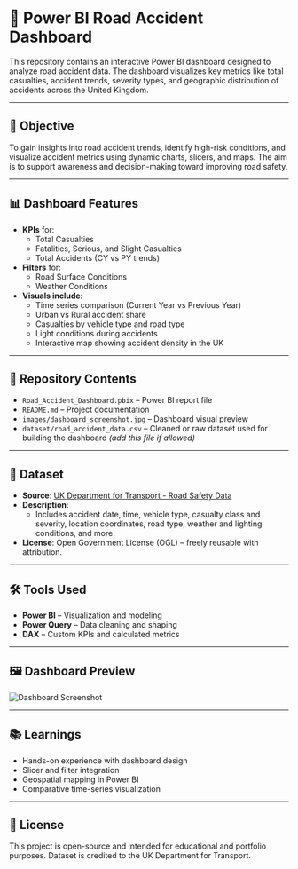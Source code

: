 # 🚗 Power BI Road Accident Dashboard

This repository contains an interactive Power BI dashboard designed to analyze road accident data. The dashboard visualizes key metrics like total casualties, accident trends, severity types, and geographic distribution of accidents across the United Kingdom.

---

## 📌 Objective

To gain insights into road accident trends, identify high-risk conditions, and visualize accident metrics using dynamic charts, slicers, and maps. The aim is to support awareness and decision-making toward improving road safety.

---

## 📊 Dashboard Features

- **KPIs** for:
  - Total Casualties
  - Fatalities, Serious, and Slight Casualties
  - Total Accidents (CY vs PY trends)
- **Filters** for:
  - Road Surface Conditions
  - Weather Conditions
- **Visuals include**:
  - Time series comparison (Current Year vs Previous Year)
  - Urban vs Rural accident share
  - Casualties by vehicle type and road type
  - Light conditions during accidents
  - Interactive map showing accident density in the UK

---

## 📁 Repository Contents

- `Road_Accident_Dashboard.pbix` – Power BI report file
- `README.md` – Project documentation
- `images/dashboard_screenshot.jpg` – Dashboard visual preview
- `dataset/road_accident_data.csv` – Cleaned or raw dataset used for building the dashboard *(add this file if allowed)*

---

## 📄 Dataset

- **Source**: [UK Department for Transport - Road Safety Data](https://data.gov.uk/dataset/road-accidents-safety-data)
- **Description**:
  - Includes accident date, time, vehicle type, casualty class and severity, location coordinates, road type, weather and lighting conditions, and more.
- **License**: Open Government License (OGL) – freely reusable with attribution.

---

## 🛠 Tools Used

- **Power BI** – Visualization and modeling
- **Power Query** – Data cleaning and shaping
- **DAX** – Custom KPIs and calculated metrics

---

## 🖼 Dashboard Preview

![Dashboard Screenshot](images/dashboard_screenshot.jpg)

---

## 📚 Learnings

- Hands-on experience with dashboard design
- Slicer and filter integration
- Geospatial mapping in Power BI
- Comparative time-series visualization

---

## 📌 License

This project is open-source and intended for educational and portfolio purposes. Dataset is credited to the UK Department for Transport.

